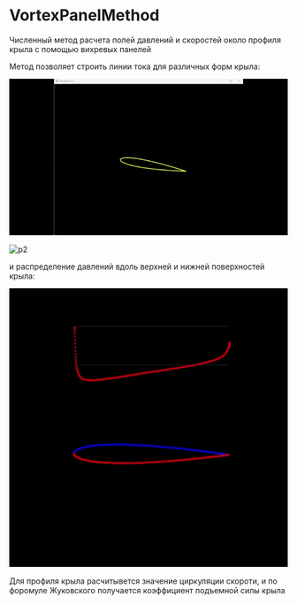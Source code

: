 # VortexPanelMethod
Численный метод расчета полей давлений и скоростей около профиля крыла с помощью вихревых панелей

Метод позволяет строить линии тока для различных форм крыла:

![p1](./fig/streamline1.gif)

![p2](./fig/streamline2.gif)

и распределение давлений вдоль верхней и нижней поверхностей крыла:

![p3](./fig/pressure.gif)

Для профиля крыла расчитывется значение циркуляции скороти, и по форомуле Жуковского получается коэффициент подъемной силы крыла

